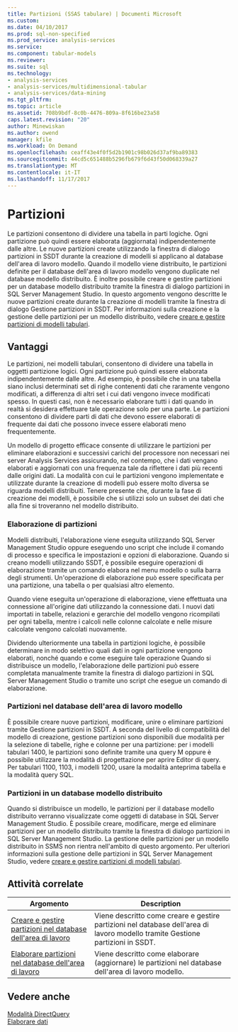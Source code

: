 ```yaml
---
title: Partizioni (SSAS tabulare) | Documenti Microsoft
ms.custom: 
ms.date: 04/10/2017
ms.prod: sql-non-specified
ms.prod_service: analysis-services
ms.service: 
ms.component: tabular-models
ms.reviewer: 
ms.suite: sql
ms.technology:
- analysis-services
- analysis-services/multidimensional-tabular
- analysis-services/data-mining
ms.tgt_pltfrm: 
ms.topic: article
ms.assetid: 708b9bdf-8c0b-4476-809a-8f616be23a58
caps.latest.revision: "20"
author: Minewiskan
ms.author: owend
manager: kfile
ms.workload: On Demand
ms.openlocfilehash: ceaff43e4f0f5d2b1901c98b026d37af9ba89383
ms.sourcegitcommit: 44cd5c651488b5296fb679f6d43f50d068339a27
ms.translationtype: MT
ms.contentlocale: it-IT
ms.lasthandoff: 11/17/2017
---
```

# <a name="partitions"></a>Partizioni
  Le partizioni consentono di dividere una tabella in parti logiche. Ogni partizione può quindi essere elaborata (aggiornata) indipendentemente dalle altre. Le nuove partizioni create utilizzando la finestra di dialogo partizioni in SSDT durante la creazione di modelli si applicano al database dell'area di lavoro modello. Quando il modello viene distribuito, le partizioni definite per il database dell'area di lavoro modello vengono duplicate nel database modello distribuito. È inoltre possibile creare e gestire partizioni per un database modello distribuito tramite la finestra di dialogo partizioni in SQL Server Management Studio.  In questo argomento vengono descritte le nuove partizioni create durante la creazione di modelli tramite la finestra di dialogo Gestione partizioni in SSDT. Per informazioni sulla creazione e la gestione delle partizioni per un modello distribuito, vedere [creare e gestire partizioni di modelli tabulari](../../analysis-services/tabular-models/create-and-manage-tabular-model-partitions-ssas-tabular.md).  
  
##  <a name="bkmk_benefits"></a> Vantaggi  
 Le partizioni, nei modelli tabulari, consentono di dividere una tabella in oggetti partizione logici. Ogni partizione può quindi essere elaborata indipendentemente dalle altre. Ad esempio, è possibile che in una tabella siano inclusi determinati set di righe contenenti dati che raramente vengono modificati, a differenza di altri set i cui dati vengono invece modificati spesso. In questi casi, non è necessario elaborare tutti i dati quando in realtà si desidera effettuare tale operazione solo per una parte. Le partizioni consentono di dividere parti di dati che devono essere elaborati di frequente dai dati che possono invece essere elaborati meno frequentemente.  
  
 Un modello di progetto efficace consente di utilizzare le partizioni per eliminare elaborazioni e successivi carichi del processore non necessari nei server Analysis Services assicurando, nel contempo, che i dati vengano elaborati e aggiornati con una frequenza tale da riflettere i dati più recenti dalle origini dati. La modalità con cui le partizioni vengono implementate e utilizzate durante la creazione di modelli può essere molto diversa se riguarda modelli distribuiti. Tenere presente che, durante la fase di creazione dei modelli, è possibile che si utilizzi solo un subset dei dati che alla fine si troveranno nel modello distribuito.  
  
### <a name="processing-partitions"></a>Elaborazione di partizioni  
 Modelli distribuiti, l'elaborazione viene eseguita utilizzando SQL Server Management Studio oppure eseguendo uno script che include il comando di processo e specifica le impostazioni e opzioni di elaborazione. Quando si creano modelli utilizzando SSDT, è possibile eseguire operazioni di elaborazione tramite un comando elabora nel menu modello o sulla barra degli strumenti. Un'operazione di elaborazione può essere specificata per una partizione, una tabella o per qualsiasi altro elemento.  
  
 Quando viene eseguita un'operazione di elaborazione, viene effettuata una connessione all'origine dati utilizzando la connessione dati. I nuovi dati importati in tabelle, relazioni e gerarchie del modello vengono ricompilati per ogni tabella, mentre i calcoli nelle colonne calcolate e nelle misure calcolate vengono calcolati nuovamente.  
  
 Dividendo ulteriormente una tabella in partizioni logiche, è possibile determinare in modo selettivo quali dati in ogni partizione vengono elaborati, nonché quando e come eseguire tale operazione Quando si distribuisce un modello, l'elaborazione delle partizioni può essere completata manualmente tramite la finestra di dialogo partizioni in SQL Server Management Studio o tramite uno script che esegue un comando di elaborazione.  
  
### <a name="partitions-in-the-model-workspace-database"></a>Partizioni nel database dell'area di lavoro modello  
 È possibile creare nuove partizioni, modificare, unire o eliminare partizioni tramite Gestione partizioni in SSDT. A seconda del livello di compatibilità del modello di creazione, gestione partizioni sono disponibili due modalità per la selezione di tabelle, righe e colonne per una partizione: per i modelli tabulari 1400, le partizioni sono definite tramite una query M oppure è possibile utilizzare la modalità di progettazione per aprire Editor di query. Per tabulari 1100, 1103, i modelli 1200, usare la modalità anteprima tabella e la modalità query SQL. 
  
### <a name="partitions-in-a-deployed-model-database"></a>Partizioni in un database modello distribuito  
 Quando si distribuisce un modello, le partizioni per il database modello distribuito verranno visualizzate come oggetti di database in SQL Server Management Studio. È possibile creare, modificare, merge ed eliminare partizioni per un modello distribuito tramite la finestra di dialogo partizioni in SQL Server Management Studio. La gestione delle partizioni per un modello distribuito in SSMS non rientra nell'ambito di questo argomento. Per ulteriori informazioni sulla gestione delle partizioni in SQL Server Management Studio, vedere [creare e gestire partizioni di modelli tabulari](../../analysis-services/tabular-models/create-and-manage-tabular-model-partitions-ssas-tabular.md).  
  
##  <a name="bkmk_related_tasks"></a> Attività correlate  
  
|Argomento|Description|  
|-----------|-----------------|  
|[Creare e gestire partizioni nel database dell'area di lavoro](../../analysis-services/tabular-models/create-and-manage-partitions-in-the-workspace-database-ssas-tabular.md)|Viene descritto come creare e gestire partizioni nel database dell'area di lavoro modello tramite Gestione partizioni in SSDT.|  
|[Elaborare partizioni nel database dell'area di lavoro](../../analysis-services/tabular-models/process-partitions-in-the-workspace-databse-ssas-tabular.md)|Viene descritto come elaborare (aggiornare) le partizioni nel database dell'area di lavoro modello.|  
  
## <a name="see-also"></a>Vedere anche  
 [Modalità DirectQuery](../../analysis-services/tabular-models/directquery-mode-ssas-tabular.md)   
 [Elaborare dati](../../analysis-services/tabular-models/process-data-ssas-tabular.md)  
  
  
